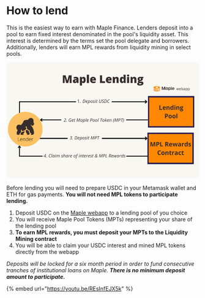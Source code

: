 # How to lend

This is the easiest way to earn with Maple Finance. Lenders deposit into a pool to earn fixed interest denominated in the pool's liquidity asset. This interest is determined by the terms set the pool delegate and borrowers. Additionally, lenders will earn MPL rewards from liquidity mining in select pools.

![](../.gitbook/assets/maple-lending.png)

Before lending you will need to prepare USDC in your Metamask wallet and ETH for gas payments. **You will not need MPL tokens to participate lending.**

1. Deposit USDC on the [Maple webapp](https://app.maple.finance/#/liquidity) to a lending pool of you choice
2. You will receive Maple Pool Tokens \(MPTs\) representing your share of the lending pool
3. **To earn MPL rewards, you must deposit your MPTs to the Liquidity Mining contract**
4. You will be able to claim your USDC interest and mined MPL tokens directly from the webapp

_Deposits will be locked for a six month period in order to fund consecutive tranches of institutional loans on Maple. **There is no minimum deposit amount to participate.**_

{% embed url="https://youtu.be/REsInfEJX5k" %}

